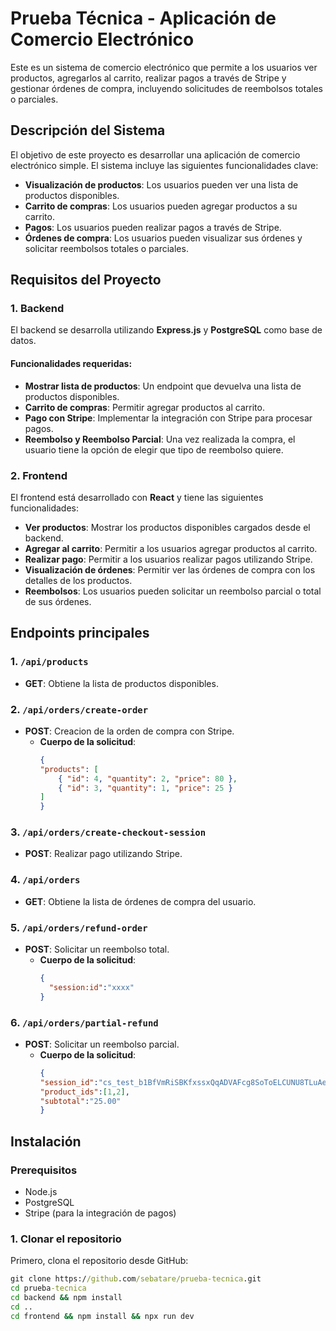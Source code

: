 # Prueba Técnica - Aplicación de Comercio Electrónico

Este es un sistema de comercio electrónico que permite a los usuarios ver productos, agregarlos al carrito, realizar pagos a través de Stripe y gestionar órdenes de compra, incluyendo solicitudes de reembolsos totales o parciales.

## Descripción del Sistema

El objetivo de este proyecto es desarrollar una aplicación de comercio electrónico simple. El sistema incluye las siguientes funcionalidades clave:

- **Visualización de productos**: Los usuarios pueden ver una lista de productos disponibles.
- **Carrito de compras**: Los usuarios pueden agregar productos a su carrito.
- **Pagos**: Los usuarios pueden realizar pagos a través de Stripe.
- **Órdenes de compra**: Los usuarios pueden visualizar sus órdenes y solicitar reembolsos totales o parciales.

## Requisitos del Proyecto

### 1. Backend

El backend se desarrolla utilizando **Express.js** y **PostgreSQL** como base de datos.

#### Funcionalidades requeridas:

- **Mostrar lista de productos**: Un endpoint que devuelva una lista de productos disponibles.
- **Carrito de compras**: Permitir agregar productos al carrito.
- **Pago con Stripe**: Implementar la integración con Stripe para procesar pagos.
- **Reembolso y Reembolso Parcial**: Una vez realizada la compra, el usuario tiene la opción de elegir que tipo de reembolso quiere.

### 2. Frontend

El frontend está desarrollado con **React** y tiene las siguientes funcionalidades:

- **Ver productos**: Mostrar los productos disponibles cargados desde el backend.
- **Agregar al carrito**: Permitir a los usuarios agregar productos al carrito.
- **Realizar pago**: Permitir a los usuarios realizar pagos utilizando Stripe.
- **Visualización de órdenes**: Permitir ver las órdenes de compra con los detalles de los productos.
- **Reembolsos**: Los usuarios pueden solicitar un reembolso parcial o total de sus órdenes.

## Endpoints principales

### 1. `/api/products`
- **GET**: Obtiene la lista de productos disponibles.

### 2. `/api/orders/create-order`
- **POST**: Creacion de la orden de compra con Stripe.
  - **Cuerpo de la solicitud**: 
    ```json
    {
    "products": [
        { "id": 4, "quantity": 2, "price": 80 },
        { "id": 3, "quantity": 1, "price": 25 }
    ]
    }

    ```

### 3. `/api/orders/create-checkout-session`
- **POST**: Realizar pago utilizando Stripe.


### 4. `/api/orders`
- **GET**: Obtiene la lista de órdenes de compra del usuario.
  
### 5. `/api/orders/refund-order`
- **POST**: Solicitar un reembolso total.
  - **Cuerpo de la solicitud**: 
    ```json
    {
      "session:id":"xxxx"
    }
    ```
### 6. `/api/orders/partial-refund`
- **POST**: Solicitar un reembolso parcial.
  - **Cuerpo de la solicitud**: 
    ```json
    {
    "session_id":"cs_test_b1BfVmRiSBKfxssxQqADVAFcg8SoToELCUNU8TLuAeIDaBTimqVWnEPvhS",
    "product_ids":[1,2],
    "subtotal":"25.00"
    }
    ```

## Instalación

### Prerequisitos

- Node.js
- PostgreSQL
- Stripe (para la integración de pagos)

### 1. Clonar el repositorio

Primero, clona el repositorio desde GitHub:

```cmd
git clone https://github.com/sebatare/prueba-tecnica.git
cd prueba-tecnica
cd backend && npm install
cd ..
cd frontend && npm install && npx run dev
